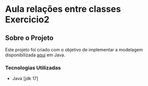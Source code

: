 
# Aula relações entre classes Exercicio2


## Sobre o Projeto

Este projeto foi criado com o objetivo de implementar a modelagem disponibilizada [aqui](https://drive.google.com/file/d/1tNiN5EmcXU6YxvBdQoj56KwGkSaUMb6b/view?usp=sharing) em Java. 

### Tecnologias Utilizadas

- Java [jdk 17]
